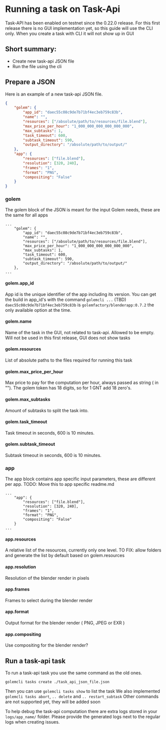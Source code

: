 # Running a task on Task-Api

Task-API has been enabled on testnet since the 0.22.0 release.
For this first release there is no GUI implementation yet, so this guide will use the CLI only.
When you create a task with CLI it will not show up in GUI

## Short summary:

- Create new task-api JSON file
- Run the file using the cli

## Prepare a JSON

Here is an example of a new task-api JSON file.

```JSON
{
    "golem": {
        "app_id": "daec55c08c9de7b71bf4ec3eb759c83b",
        "name": "",
        "resources": ["/absolute/path/to/resources/file.blend"],
        "max_price_per_hour": "1_000_000_000_000_000_000",
        "max_subtasks": 1,
        "task_timeout": 600,
        "subtask_timeout": 590,
        "output_directory": "/absolute/path/to/output/"
    },
    "app": {
        "resources": ["file.blend"],
        "resolution": [320, 240],
        "frames": "1",
        "format": "PNG",
        "compositing": "False"
    }
}
```
### golem

The golem block of the JSON is meant for the input Golem needs, these are the same for all apps
```
...
    "golem": {
        "app_id": "daec55c08c9de7b71bf4ec3eb759c83b",
        "name": "",
        "resources": ["/absolute/path/to/resources/file.blend"],
        "max_price_per_hour": "1_000_000_000_000_000_000",
        "max_subtasks": 1,
        "task_timeout": 600,
        "subtask_timeout": 590,
        "output_directory": "/absolute/path/to/output/"
    },
...
```

#### golem.app_id

App id is the unique identifier of the app including its version.
You can get the build in app_id's with the command `golemcli ...` (TBD)
`daec55c08c9de7b71bf4ec3eb759c83b` is `golemfactory/blenderapp:0.7.2` the only available option at the time.

#### golem.name

Name of the task in the GUI, not related to task-api. Allowed to be empty. Will not be used in this first release, GUI does not show tasks

#### golem.resources

List of absolute paths to the files required for running this task

#### golem.max_price_per_hour

Max price to pay for the computation per hour, always passed as string ( in "").
The golem token has 18 digits, so for 1 GNT add 18 zero's.

#### golem.max_subtasks

Amount of subtasks to split the task into.

#### golem.task_timeout

Task timeout in seconds, 600 is 10 minutes.

#### golem.subtask_timeout

Subtask timeout in seconds, 600 is 10 minutes.

### app

The app block contains app specific input parameters, these are different per app.
TODO: Move this to app specific readme.md

```
...
    "app": {
        "resources": ["file.blend"],
        "resolution": [320, 240],
        "frames": "1",
        "format": "PNG",
        "compositing": "False"
    }
...
```

#### app.resources

A relative list of the resources, currently only one level.
TO FIX: allow folders and generate the list by default based on golem.resources

#### app.resolution

Resolution of the blender render in pixels

#### app.frames

Frames to select during the blender render

#### app.format

Output format for the blender render ( PNG, JPEG or EXR )

#### app.compositing

Use compositing for the blender render?

## Run a task-api task

To run a task-api task you use the same command as the old ones.

```
golemcli tasks create ./task_api_json_file.json
```

Then you can use `golemcli tasks show` to list the task
We also implemented `golemcli tasks abort`, `.. delete` and `.. restart_subtask`
Other commands are not supported yet, they will be added soon

To help debug the task-api computation there are extra logs stored in your `logs/app_name/` folder.
Please provide the generated logs next to the regular logs when creating issues.
